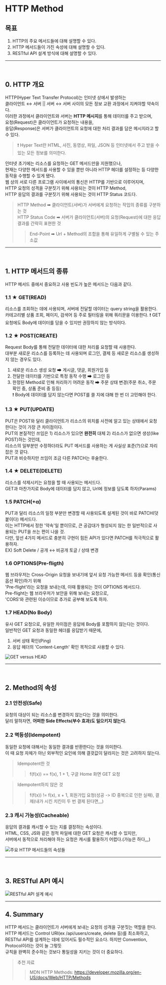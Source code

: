 # HTTP Method

## 목표
1. HTTP의 주요 메서드들에 대해 설명할 수 있다.
2. HTTP 메서드들이 가진 속성에 대해 설명할 수 있다.
3. RESTful API 설계 방식에 대해 설명할 수 있다.

---
<br>

## 0. HTTP 개요
HTTP(Hyper Text Transfer Protocol)는 인터넷 상에서 발생하는   
클라이언트 ↔ 서버 || 서버 ↔ 서버 사이의 모든 정보 교환 과정에서 지켜야할 약속이다.   
이러한 과정에서 클라이언트와 서버는 **HTTP 메시지**를 통해 데이터를 주고 받으며,   
요청(Request)은 클라이언트가 요청하는 내용을,   
응답(Response)은 서버가 클라이언트의 요청에 대한 처리 결과를 담은 메시지라고 할 수 있다.   
> ❗ Hyper Text란 HTML, 사진, 동영상, 파일, JSON 등 인터넷에서 주고 받을 수 있는 모든 정보를 의미한다.   

인터넷 초기에는 리소스를 요청하는 GET 메서드만을 지원했으나,   
현재는 다양한 메서드를 사용할 수 있을 뿐만 아니라 HTTP 헤더를 설정하는 등 다양한 동작을 수행할 수 있게 됐다.   
웹 상의 서로 다른 프로그램 사이에서의 통신은 HTTP를 기반으로 이루어지며,   
HTTP 요청의 성격을 구분짓기 위해 사용되는 것이 HTTP Method,   
HTTP 응답의 결과를 구분짓기 위해 사용되는 것이 HTTP Status 코드다.

> HTTP Method ➡ 클라이언트(서버)가 서버에게 요청하는 작업의 종류를 구분하는 것   
> HTTP Status Code ➡ 서버가 클라이언트(서버)의 요청(Request)에 대한 응답 결과를 간략히 표현한 것   
>> End-Point ➡ Url + Method의 조합을 통해 유일하게 구별될 수 있는 주소값

---
<br>

## 1. HTTP 메서드의 종류

HTTP 메서드 중에서 중요하고 사용 빈도가 높은 메서드는 다음과 같다.

### 1.1 ★ GET(READ)

리소스를 조회하는 데에 사용되며, 서버에 전달할 데이터는 query string을 활용한다.   
카테고리별 상품 조회, 페이지, 검색어 등 주로 필터링을 위해 쿼리문을 이용한다.
❗ GET 요청에도 Body에 데이터를 담을 수 있지만 권장하지 않는 방식이다.

### 1.2 ★ POST(CREATE)

Request Body를 통해 전달한 데이터에 대한 처리를 요청할 때 사용한다.   
대부분 새로운 리소스를 등록하는 데 사용되며 로그인, 결제 등 새로운 리소스를 생성하지 않는 경우도 있다.   
1. 새로운 리소스 생성 요청 ➡ 게시글, 댓글, 회원가입 등   
2. 전달한 데이터를 기반으로 특정 동작 수행 ➡ 로그인 등   
3. 한정된 Method로 인해 처리하기 어려운 동작 ➡ 주문 상태 변경(주문 취소, 주문 확인 중, 상품 준비 중 등등)   
❗ Body에 데이터를 담지 않는다면 POST를 쓸 지에 대해 한 번 더 고민해야 한다.   

### 1.3 ★ PUT(UPDATE)

PUT은 POST와 달리 클라이언트가 리소스의 위치를 사전에 알고 있는 상태에서 요청한다는 것이 가장 큰 차이점이다.   
PUT의 본질적인 쓰임은 1) 리소스가 있으면 **완전히** 대체 2) 리소스가 없으면 생성(like POST)하는 것인데,   
리소스의 일부분만 수정하더라도 PUT 메서드를 사용하는 게 사실상 표준(?)으로 자리잡은 것 같다.   
PUT과 비슷하지만 쓰임이 조금 다른 PATCH는 후술한다.

### 1.4 ★ DELETE(DELETE)

리소스를 삭제시키는 요청을 할 때 사용되는 메서드다.   
GET과 마찬가지로 Body에 데이터를 담지 않고, Url에 정보를 담도록 하자(Params)

### 1.5 PATCH(+α)

PUT과 달리 리소스의 일정 부분만 변경할 때 사용되도록 설계된 것이 바로 PATCH(덧붙이다) 메서드다.   
이는 HTTP에서 정한 '약속'일 뿐이므로, 큰 공감대가 형성되지 않는 한 일반적으로 사용되는 PUT을 쓰는 편이 나을 것.   
다만, 앞선 4가지 메서드로 충분히 구현이 힘든 API가 있다면 PATCH를 적극적으로 활용하자.   
EX) Soft Delete / 공개 ↔ 비공개 토글 / 상태 변경

### 1.6 OPTIONS(Pre-fligth)

웹 브라우저는 Cross-Origin 요청을 보내기에 앞서 요청 가능한 메서드 등을 확인(통신 옵션 확인)하기 위해   
'Pre-flight'라는 요청을 보내는데, 이때 활용되는 것이 OPTIONS 메서드다.   
Pre-flight는 웹 브라우저가 보안을 위해 보내는 요청으로,   
'CORS'와 관련된 이슈이므로 추가로 공부해 보도록 하자.

### 1.7 HEAD(No Body)
유사 GET 요청으로, 유일한 차이점은 응답에 Body를 포함하지 않는다는 것이다.   
일반적인 GET 요청과 동일한 헤더를 응답받기 때문에,   
1) 서버 상태 확인(Ping)   
2) 응답 헤더의 'Content-Length' 확인 목적으로 사용할 수 있다.   

![GET versus HEAD](/assets/http-method/getvshead.png)   

---
<br>

## 2. Method의 속성

### 2.1 안전성(Safe)
요청의 대상이 되는 리소스를 변경하지 않는다는 것을 의미한다.   
달리 말하자면, **어떠한 Side Effects(부수 효과)도 일으키지 않는다.**

### 2.2 멱등성(Idempotent)
동일한 요청에 대해서는 동일한 결과를 반환한다는 것을 의미한다.   
이 때 요청 자체가 아닌 외부적인 요인에 의해 결괏값이 달라지는 것은 고려하지 않는다.
> Idempotent한 것   
>> f(f(x)) == f(x), 1 + 1, 구글 Home 화면 GET 요청   

> Idempotent하지 않은 것   
>> f(f(x)) != f(x), x + 1, 회원가입 요청(성공 -> ID 중복으로 인한 실패), 결제(내가 시킨 치킨이 두 번 결제 된다면,,,)

### 2.3 캐시 가능성(Cacheable)
응답의 결과를 캐시할 수 있는 지를 결정하는 속성이다.   
HTML, CSS, JS와 같은 정적 파일에 대한 GET 요청은 캐시할 수 있지만,   
서버에서 동적으로 처리해야 하는 요청은 캐시를 활용하기 어렵다.(가능은 하다,,,)

![주요 HTTP 메서드들의 속성들](/assets/http-method/http-properties.png)   

---
<br>

## 3. RESTful API 예시
![RESTful API 설계 예시](/assets/http-method/restful-api-example.png)   

---

## 4. Summary

HTTP 메서드는 클라이언트가 서버에게 보내는 요청의 성격을 구분짓는 역할을 한다.   
HTTP 메서드는 Control URI(ex /api/users/create, delete 등)를 최소화하고,   
RESTful API를 설계하는 데에 있어서도 필수적인 요소다.
하지만 Convention, Protocol이라는 것이 늘 그렇듯   
규칙을 완벽히 준수하는 것보다 통일성을 지키는 것이 더 중요하다.

> 추천 자료
>> MDN HTTP Methods: https://developer.mozilla.org/en-US/docs/Web/HTTP/Methods  
